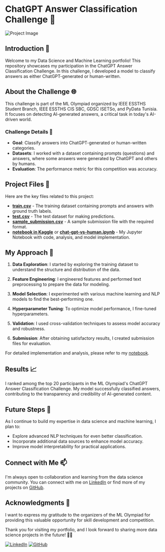 # ChatGPT Answer Classification Challenge 🤖

![Project Image](https://image.sciencenorway.no/2175594.webp?imageId=2175594&width=960&height=548&format=jpg)

## Introduction 🌟

Welcome to my Data Science and Machine Learning portfolio! This repository showcases my participation in the ChatGPT Answer Classification Challenge. In this challenge, I developed a model to classify answers as either ChatGPT-generated or human-written.

## About the Challenge 🌐

This challenge is part of the ML Olympiad organized by IEEE ESSTHS Student Branch, IEEE ESSTHS CIS SBC, GDSC ISETSo, and PyData Tunisia. It focuses on detecting AI-generated answers, a critical task in today's AI-driven world.

### Challenge Details 📝

- **Goal**: Classify answers into ChatGPT-generated or human-written categories.
- **Datasets**: I worked with a dataset containing prompts (questions) and answers, where some answers were generated by ChatGPT and others by humans.
- **Evaluation**: The performance metric for this competition was accuracy.

## Project Files 📂

Here are the key files related to this project:

- [**train.csv**](https://www.kaggle.com/competitions/ml-olympiad-detect-chatgpt-answers/data) - The training dataset containing prompts and answers with ground truth labels.
- [**test.csv**](https://www.kaggle.com/competitions/ml-olympiad-detect-chatgpt-answers/data) - The test dataset for making predictions.
- [**sample_submission.csv**](https://www.kaggle.com/competitions/ml-olympiad-detect-chatgpt-answers/data) - A sample submission file with the required format.
- [**notebook in Kaggle**](https://www.kaggle.com/code/amirfares/chat-gpt-vs-human) or [**chat-gpt-vs-human.ipynb**](./chat-gpt-vs-human.ipynb) - My Jupyter Notebook with code, analysis, and model implementation.

## My Approach 🚀

1. **Data Exploration**: I started by exploring the training dataset to understand the structure and distribution of the data.

2. **Feature Engineering**: I engineered features and performed text preprocessing to prepare the data for modeling.

3. **Model Selection**: I experimented with various machine learning and NLP models to find the best-performing one.

4. **Hyperparameter Tuning**: To optimize model performance, I fine-tuned hyperparameters.

5. **Validation**: I used cross-validation techniques to assess model accuracy and robustness.

6. **Submission**: After obtaining satisfactory results, I created submission files for evaluation.

For detailed implementation and analysis, please refer to my [notebook](./chat-gpt-vs-human.ipynb).

## Results 📈

I ranked among the top 20 participants in the ML Olympiad's ChatGPT Answer Classification Challenge. My model successfully classified answers, contributing to the transparency and credibility of AI-generated content.

## Future Steps 🌱

As I continue to build my expertise in data science and machine learning, I plan to:

- Explore advanced NLP techniques for even better classification.
- Incorporate additional data sources to enhance model accuracy.
- Improve model interpretability for practical applications.

## Connect with Me 📫

I'm always open to collaboration and learning from the data science community. You can connect with me on [LinkedIn](https://www.linkedin.com/in/amir-f) or find more of my projects on [GitHub](https://github.com/AmirFARES).

## Acknowledgments 🙏

I want to express my gratitude to the organizers of the ML Olympiad for providing this valuable opportunity for skill development and competition.

Thank you for visiting my portfolio, and I look forward to sharing more data science projects in the future! 🚀✨

[![LinkedIn](https://img.shields.io/badge/LinkedIn-Connect-blue)](https://www.linkedin.com/in/amir-f)
[![GitHub](https://img.shields.io/badge/GitHub-Follow-green)](https://github.com/AmirFARES)
